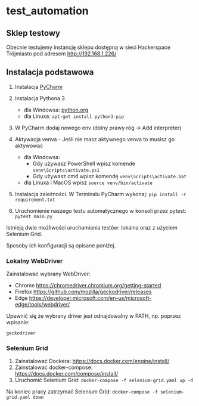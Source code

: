 # test_automation

## Sklep testowy

Obecnie testujemy instancję sklepu dostępną w sieci Hackerspace Trójmiasto pod adresem http://192.168.1.226/

## Instalacja podstawowa

1. Instalacja [PyCharm](https://www.jetbrains.com/pycharm/download/) 
2. Instalacja Pythona 3 
   - dla Windowsa: [python.org](https://www.python.org/downloads/windows/)
   - dla Linuxa: `apt-get install python3-pip`

3. W PyCharm dodaj nowego env (dolny prawy róg -> Add interpreter)
4. Aktywacja venva - Jeśli nie masz aktywnego venva to musisz go aktywować
    - dla Windowsa:  
      - Gdy używasz PowerShell  wpisz komende `venv\Scripts\activate.ps1`
      - Gdy używasz cmd wpisz komendę  `venv\Scripts\activate.bat`
    - dla Linuxa i MacOS wpisz `source venv/bin/activate`
5. Instalacja zależności. W Terminalu PyCharm wykonaj: `pip install -r requirement.txt` 
6. Uruchomienie naszego testu automatycznego w konsoli przez pytest: `pytest main.py`

Istnieją dwie możliwości uruchamiania testów: lokalna oraz z użyciem Selenium Grid.

Sposoby ich konfiguracji są opisane poniżej.

### Lokalny WebDriver

Zainstalować wybrany WebDriver:

* Chrome
https://chromedriver.chromium.org/getting-started
* Firefox
https://github.com/mozilla/geckodriver/releases
* Edge
https://developer.microsoft.com/en-us/microsoft-edge/tools/webdriver/

Upewnić się że wybrany driver jest odnajdowalny w PATH, np. poprzez wpisanie:
```console
geckodriver
```

### Selenium Grid

1. Zainstalować Dockera: https://docs.docker.com/engine/install/
2. Zainstalować docker-compose: https://docs.docker.com/compose/install/
3. Uruchomić Selenium Grid: `docker-compose -f selenium-grid.yaml up -d`

Na koniec pracy zatrzymać Selenium Grid: `docker-compose -f selenium-grid.yaml down`
